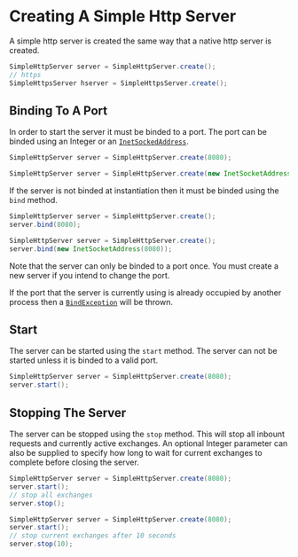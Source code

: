 # Creating A Simple Http Server

A simple http server is created the same way that a native http server is created.

```java
SimpleHttpServer server = SimpleHttpServer.create();
// https
SimpleHttpsServer hserver = SimpleHttpsServer.create();
```

<!-- bind -->
## Binding To A Port

In order to start the server it must be binded to a port. The port can be binded using an Integer or an [`InetSockedAddress`](https://docs.oracle.com/en/java/javase/11/docs/api/java.base/java/net/InetSocketAddress.html).

```java
SimpleHttpServer server = SimpleHttpServer.create(8080);
```
```java
SimpleHttpServer server = SimpleHttpServer.create(new InetSocketAddress(8080));
```

If the server is not binded at instantiation then it must be binded using the `bind` method.
```java
SimpleHttpServer server = SimpleHttpServer.create();
server.bind(8080);
```
```java
SimpleHttpServer server = SimpleHttpServer.create();
server.bind(new InetSocketAddress(8080));
```

Note that the server can only be binded to a port once. You must create a new server if you intend to change the port.

If the port that the server is currently using is already occupied by another process then a [`BindException`](https://docs.oracle.com/en/java/javase/11/docs/api/java.base/java/lang/Exception.html) will be thrown.

<!-- start -->
## Start

The server can be started using the `start` method. The server can not be started unless it is binded to a valid port.
```java
SimpleHttpServer server = SimpleHttpServer.create(8080);
server.start();
```

<!-- stop -->
## Stopping The Server

The server can be stopped using the `stop` method. This will stop all inbount requests and currently active exchanges. An optional Integer parameter can also be supplied to specify how long to wait for current exchanges to complete before closing the server.

```java
SimpleHttpServer server = SimpleHttpServer.create(8080);
server.start();
// stop all exchanges
server.stop();
```
```java
SimpleHttpServer server = SimpleHttpServer.create(8080);
server.start();
// stop current exchanges after 10 seconds
server.stop(10);
```
